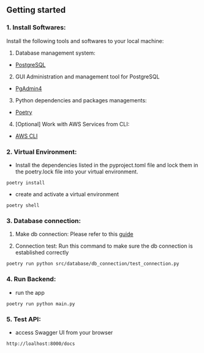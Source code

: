 ## Getting started

### 1. Install Softwares:

Install the following tools and softwares to your local machine:

1. Database management system:
   
+ [PostgreSQL](https://www.postgresql.org/download/)

2. GUI Administration and management tool for PostgreSQL

+ [PgAdmin4](https://www.postgresql.org/download/)

3. Python dependencies and packages managements:

+ [Poetry](https://python-poetry.org/docs/)

4. [Optional] Work with AWS Services from CLI:

+ [AWS CLI](https://docs.aws.amazon.com/cli/latest/userguide/cli-chap-getting-started.html)

### 2. Virtual Environment:

+ Install the dependencies listed in the pyproject.toml file and lock them in the poetry.lock file into your virtual environment.

```
poetry install
```

+  create and activate a virtual environment

```
poetry shell
```


### 3. Database connection:

1. Make db connection:
Please refer to this [guide](https://github.com/LouisAnhTran/all-ai-platform-capstone-backend/blob/main/documentation/database_connection_guide.pdf)

3. Connection test:
Run this command to make sure the db connection is established correctly
```
poetry run python src/database/db_connection/test_connection.py
```

### 4. Run Backend:

+ run the app

```
poetry run python main.py
```

### 5. Test API:

+ access Swagger UI from your browser

```
http://loalhost:8000/docs
```
